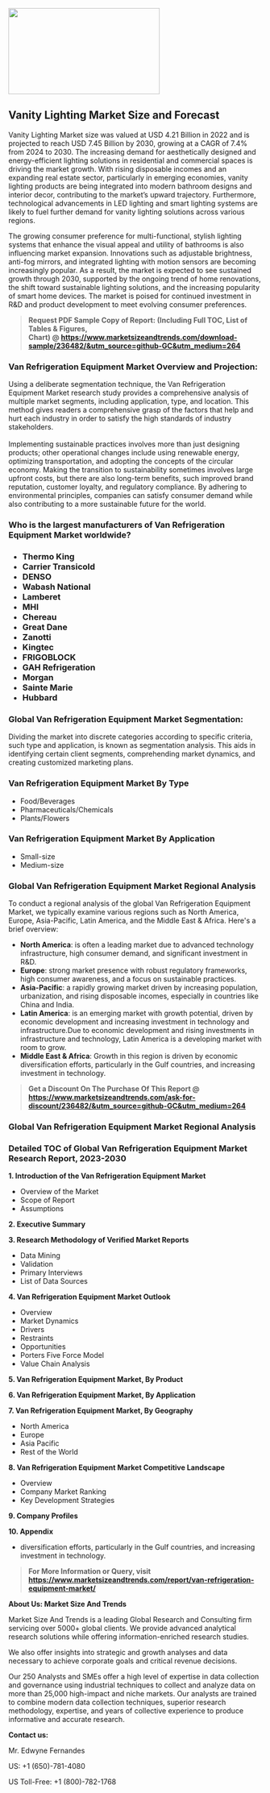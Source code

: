 <p><img class="alignnone size-medium wp-image-20088" src="https://ffe5etoiles.com/wp-content/uploads/2024/12/MST1-300x171.png" alt="" width="300" height="171" /></p><h2>Vanity Lighting Market Size and Forecast</h2><p>Vanity Lighting Market size was valued at USD 4.21 Billion in 2022 and is projected to reach USD 7.45 Billion by 2030, growing at a CAGR of 7.4% from 2024 to 2030. The increasing demand for aesthetically designed and energy-efficient lighting solutions in residential and commercial spaces is driving the market growth. With rising disposable incomes and an expanding real estate sector, particularly in emerging economies, vanity lighting products are being integrated into modern bathroom designs and interior decor, contributing to the market’s upward trajectory. Furthermore, technological advancements in LED lighting and smart lighting systems are likely to fuel further demand for vanity lighting solutions across various regions.</p><p>The growing consumer preference for multi-functional, stylish lighting systems that enhance the visual appeal and utility of bathrooms is also influencing market expansion. Innovations such as adjustable brightness, anti-fog mirrors, and integrated lighting with motion sensors are becoming increasingly popular. As a result, the market is expected to see sustained growth through 2030, supported by the ongoing trend of home renovations, the shift toward sustainable lighting solutions, and the increasing popularity of smart home devices. The market is poised for continued investment in R&D and product development to meet evolving consumer preferences.</p></p><blockquote id="" class=""><strong>Request PDF Sample Copy of Report: (Including Full TOC, List of Tables &amp; Figures, Chart)&nbsp;@&nbsp;<strong><a href="https://www.marketsizeandtrends.com/download-sample/236482/&utm_source=github-GC&utm_medium=264" target="_blank">https://www.marketsizeandtrends.com/download-sample/236482/&utm_source=github-GC&utm_medium=264</a></strong></strong></blockquote><h3 id="" class="">Van Refrigeration Equipment Market&nbsp;Overview and Projection:</h3><p id="" class="">Using a deliberate segmentation technique, the Van Refrigeration Equipment Market research study provides a comprehensive analysis of multiple market segments, including application, type, and location. This method gives readers a comprehensive grasp of the factors that help and hurt each industry in order to satisfy the high standards of industry stakeholders. <br /> <br />Implementing sustainable practices involves more than just designing products; other operational changes include using renewable energy, optimizing transportation, and adopting the concepts of the circular economy. Making the transition to sustainability sometimes involves large upfront costs, but there are also long-term benefits, such improved brand reputation, customer loyalty, and regulatory compliance. By adhering to environmental principles, companies can satisfy consumer demand while also contributing to a more sustainable future for the world.</p><h3 id="" class="">Who is the largest manufacturers of&nbsp;Van Refrigeration Equipment Market worldwide?</h3><h3 class=""><p><ul><li>Thermo King </li><li> Carrier Transicold </li><li> DENSO </li><li> Wabash National </li><li> Lamberet </li><li> MHI </li><li> Chereau </li><li> Great Dane </li><li> Zanotti </li><li> Kingtec </li><li> FRIGOBLOCK </li><li> GAH Refrigeration </li><li> Morgan </li><li> Sainte Marie </li><li> Hubbard</li></ul></p></h3><h3 id="" class="">Global&nbsp;Van Refrigeration Equipment Market Segmentation:</h3><p id="" class="">Dividing the market into discrete categories according to specific criteria, such type and application, is known as segmentation analysis. This aids in identifying certain client segments, comprehending market dynamics, and creating customized marketing plans.</p><h3 id="" class="">Van Refrigeration Equipment Market&nbsp;By Type</h3><p><p><ul><li>Food/Beverages</li><li> Pharmaceuticals/Chemicals</li><li> Plants/Flowers</p></li></ul></p></p><h3 id="" class="">Van Refrigeration Equipment Market&nbsp;By Application</h3><p class=""><p><ul><li>Small-size</li><li> Medium-size</li></ul></p></p><h3 id="" class="">Global Van Refrigeration Equipment Market Regional Analysis</h3><p id="" class="">To conduct a regional analysis of the global Van Refrigeration Equipment Market, we typically examine various regions such as North America, Europe, Asia-Pacific, Latin America, and the Middle East &amp; Africa. Here's a brief overview:</p><ul><li><strong>North America</strong>: is often a leading market due to advanced technology infrastructure, high consumer demand, and significant investment in R&amp;D.</li><li><strong>Europe</strong>: strong market presence with robust regulatory frameworks, high consumer awareness, and a focus on sustainable practices.</li><li><strong>Asia-Pacific</strong>: a rapidly growing market driven by increasing population, urbanization, and rising disposable incomes, especially in countries like China and India.</li><li><strong>Latin America</strong>: is an emerging market with growth potential, driven by economic development and increasing investment in technology and infrastructure.Due to economic development and rising investments in infrastructure and technology, Latin America is a developing market with room to grow.</li><li><strong>Middle East &amp; Africa</strong>: Growth in this region is driven by economic diversification efforts, particularly in the Gulf countries, and increasing investment in technology.</li></ul><blockquote id="" class=""><strong>Get a Discount On The Purchase Of This Report @ <strong><a href="https://www.marketsizeandtrends.com/ask-for-discount/236482/&utm_source=github-GC&utm_medium=264" target="_blank">https://www.marketsizeandtrends.com/ask-for-discount/236482/&utm_source=github-GC&utm_medium=264</a></strong></strong></blockquote><h3 id="" class="">Global Van Refrigeration Equipment Market Regional Analysis</h3><h3 id="" class="">Detailed TOC of Global Van Refrigeration Equipment Market Research Report, 2023-2030</h3><p id="" class=""><strong>1. Introduction of the Van Refrigeration Equipment Market</strong></p><ul><li>Overview of the Market</li><li>Scope of Report</li><li>Assumptions</li></ul><p id="" class=""><strong>2. Executive Summary</strong></p><p id="" class=""><strong>3. Research Methodology of Verified Market Reports</strong></p><ul><li>Data Mining</li><li>Validation</li><li>Primary Interviews</li><li>List of Data Sources</li></ul><p id="" class=""><strong>4. Van Refrigeration Equipment Market Outlook</strong></p><ul><li>Overview</li><li>Market Dynamics</li><li>Drivers</li><li>Restraints</li><li>Opportunities</li><li>Porters Five Force Model</li><li>Value Chain Analysis</li></ul><p id="" class=""><strong>5. Van Refrigeration Equipment Market, By Product</strong></p><p id="" class=""><strong>6. Van Refrigeration Equipment Market, By Application</strong></p><p id="" class=""><strong>7. Van Refrigeration Equipment Market, By Geography</strong></p><ul><li>North America</li><li>Europe</li><li>Asia Pacific</li><li>Rest of the World</li></ul><p id="" class=""><strong>8. Van Refrigeration Equipment Market Competitive Landscape</strong></p><ul><li>Overview</li><li>Company Market Ranking</li><li>Key Development Strategies</li></ul><p id="" class=""><strong>9. Company Profiles</strong></p><p id="" class=""><strong>10. Appendix</strong></p><ul><li>diversification efforts, particularly in the Gulf countries, and increasing investment in technology.</li></ul><blockquote id="" class=""><strong>For More Information or Query, visit <strong><strong><a href="https://www.marketsizeandtrends.com/report/van-refrigeration-equipment-market/" target="_blank">https://www.marketsizeandtrends.com/report/van-refrigeration-equipment-market/</a></strong></strong></strong></blockquote><p id="" class=""><strong>About Us: Market Size And Trends</strong></p><p id="" class="">Market Size And Trends is a leading Global Research and Consulting firm servicing over 5000+ global clients. We provide advanced analytical research solutions while offering information-enriched research studies.</p><p id="" class="">We also offer insights into strategic and growth analyses and data necessary to achieve corporate goals and critical revenue decisions.</p><p id="" class="">Our 250 Analysts and SMEs offer a high level of expertise in data collection and governance using industrial techniques to collect and analyze data on more than 25,000 high-impact and niche markets. Our analysts are trained to combine modern data collection techniques, superior research methodology, expertise, and years of collective experience to produce informative and accurate research.</p><p id="" class=""><strong>Contact us:</strong></p><p id="" class="">Mr. Edwyne Fernandes</p><p id="" class="">US: +1 (650)-781-4080</p><p id="" class="">US Toll-Free: +1 (800)-782-1768</p>
